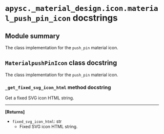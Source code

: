 # `apysc._material_design.icon.material_push_pin_icon` docstrings

## Module summary

The class implementation for the `push_pin` material icon.

## `MaterialpushPinIcon` class docstring

The class implementation for the `push_pin` material icon.

### `_get_fixed_svg_icon_html` method docstring

Get a fixed SVG icon HTML string.<hr>

**[Returns]**

- `fixed_svg_icon_html`: str
  - Fixed SVG icon HTML string.